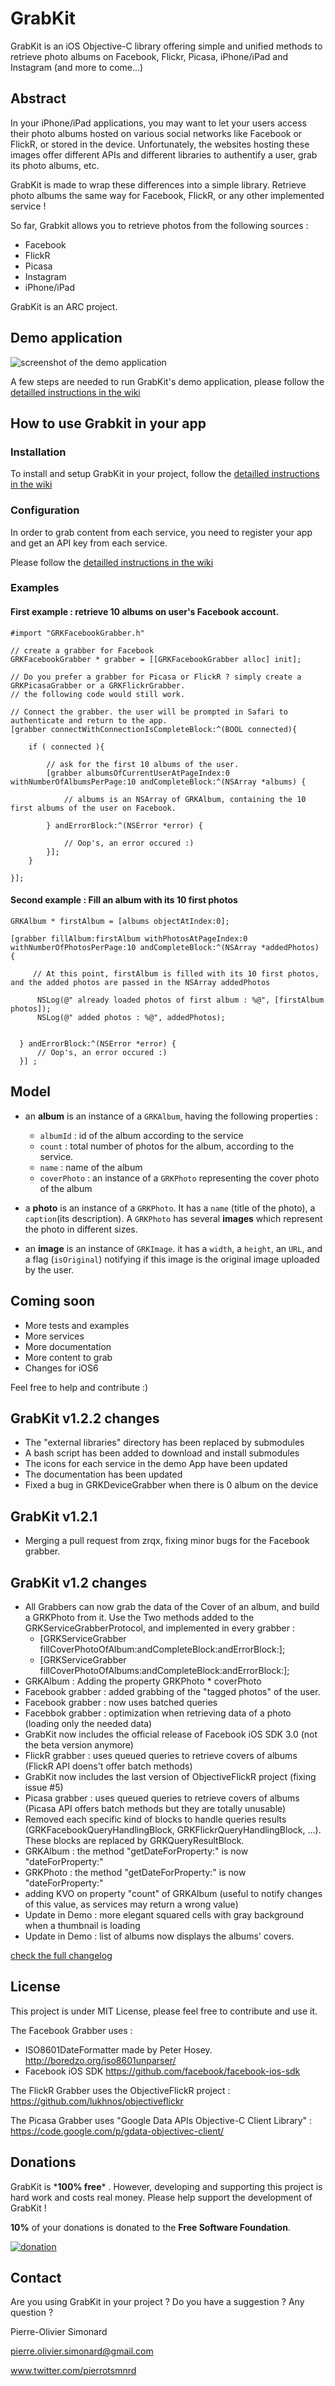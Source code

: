 
GrabKit
=======================

GrabKit is an iOS Objective-C library offering simple and unified methods to retrieve photo albums on Facebook, Flickr, Picasa, iPhone/iPad and Instagram (and more to come...)


Abstract
--------

In your iPhone/iPad applications, you may want to let your users access their photo albums hosted on various social networks like Facebook or FlickR, or stored in the device.
Unfortunately, the websites hosting these images offer different APIs and different libraries to authentify a user, grab its photo albums, etc.

GrabKit is made to wrap these differences into a simple library. Retrieve photo albums the same way for Facebook, FlickR, or any other implemented service !

So far, Grabkit allows you to retrieve photos from the following sources :

* Facebook
* FlickR
* Picasa
* Instagram
* iPhone/iPad



GrabKit is an ARC project.  


Demo application
-------------

![screenshot of the demo application](https://github.com/pierrotsmnrd/grabKit/raw/master/doc/screenshots_demo.png)


A few steps are needed to run GrabKit's demo application, please follow the [detailled instructions in the wiki](https://github.com/pierrotsmnrd/grabKit/wiki/Run-GrabKits-demo-application)


How to use Grabkit in your app
-------------


### Installation

To install and setup GrabKit in your project, follow the [detailled instructions in the wiki](https://github.com/pierrotsmnrd/grabKit/wiki/How-to-install-GrabKit)

                    
### Configuration                    
                    
In order to grab content from each service, you need to register your app and get an API key from each service. 

Please follow the [detailled instructions in the wiki](https://github.com/pierrotsmnrd/grabKit/wiki/How-to-configure-GrabKit) 


### Examples 

#### First example : retrieve 10 albums on user's Facebook account.

    #import "GRKFacebookGrabber.h"
    
    // create a grabber for Facebook
	GRKFacebookGrabber * grabber = [[GRKFacebookGrabber alloc] init];

	// Do you prefer a grabber for Picasa or FlickR ? simply create a GRKPicasaGrabber or a GRKFlickrGrabber.
	// the following code would still work.

    // Connect the grabber. the user will be prompted in Safari to authenticate and return to the app.
	[grabber connectWithConnectionIsCompleteBlock:^(BOOL connected){
		
        if ( connected ){
            
            // ask for the first 10 albums of the user.
            [grabber albumsOfCurrentUserAtPageIndex:0 withNumberOfAlbumsPerPage:10 andCompleteBlock:^(NSArray *albums) {
               
                // albums is an NSArray of GRKAlbum, containing the 10 first albums of the user on Facebook.
                
            } andErrorBlock:^(NSError *error) {
        
                // Oop's, an error occured :)
            }];
        }
        
    }];

#### Second example : Fill an album with its 10 first photos
	
	GRKAlbum * firstAlbum = [albums objectAtIndex:0];
	
	[grabber fillAlbum:firstAlbum withPhotosAtPageIndex:0 withNumberOfPhotosPerPage:10 andCompleteBlock:^(NSArray *addedPhotos) {
                    
         // At this point, firstAlbum is filled with its 10 first photos, and the added photos are passed in the NSArray addedPhotos
          
          NSLog(@" already loaded photos of first album : %@", [firstAlbum photos]);
          NSLog(@" added photos : %@", addedPhotos);
          
          
      } andErrorBlock:^(NSError *error) {
          // Oop's, an error occured :)
      }] ;
	
	

Model 
-------------

* an **album** is an instance of a ``GRKAlbum``, having the following properties :
	* ``albumId`` : id of the album according to the service
	* ``count`` : total number of photos for the album, according to the service. 
	* ``name`` : name of the album
	* ``coverPhoto`` : an instance of a ``GRKPhoto`` representing the cover photo of the album
	
* a **photo** is an instance of a ``GRKPhoto``. It has a ``name`` (title of the photo), a ``caption``(its description). 
A ``GRKPhoto`` has several **images** which represent the photo in different sizes.

* an **image** is an instance of ``GRKImage``. it has a ``width``, a ``height``, an ``URL``, and a flag (``isOriginal``) notifying if this image is the original image uploaded by the user. 


Coming soon
-------

* More tests and examples
* More services
* More documentation
* More content to grab
* Changes for iOS6

Feel free to help and contribute :)



GrabKit v1.2.2 changes
-------
* The "external libraries" directory has been replaced by submodules
* A bash script has been added to download and install submodules
* The icons for each service in the demo App have been updated
* The documentation has been updated
* Fixed a bug in GRKDeviceGrabber when there is 0 album on the device


GrabKit v1.2.1
-------
* Merging a pull request from zrqx, fixing minor bugs for the Facebook grabber.


GrabKit v1.2 changes
-------

* All Grabbers can now grab the data of the Cover of an album, and build a GRKPhoto from it. 
  Use the Two methods added to the GRKServiceGrabberProtocol, and implemented in every grabber :
	* [GRKServiceGrabber fillCoverPhotoOfAlbum:andCompleteBlock:andErrorBlock:];
	* [GRKServiceGrabber fillCoverPhotoOfAlbums:andCompleteBlock:andErrorBlock:];					                 
* GRKAlbum : Adding the property GRKPhoto * coverPhoto
* Facebook grabber : added grabbing of the "tagged photos" of the user.
* Facebook grabber : now uses batched queries
* Facebbok grabber : optimization when retrieving data of a photo (loading only the needed data)
* GrabKit now includes the official release of Facebook iOS SDK 3.0 (not the beta version anymore)
* FlickR grabber : uses queued queries to retrieve covers of albums (FlickR API doens't offer batch methods)
* GrabKit now includes the last version of ObjectiveFlickR project (fixing issue #5)
* Picasa grabber : uses queued queries to retrieve covers of albums (Picasa API offers batch methods but they are totally unusable)
* Removed each specific kind of blocks to handle queries results (GRKFacebookQueryHandlingBlock, GRKFlickrQueryHandlingBlock, ...). These blocks are replaced by GRKQueryResultBlock.
* GRKAlbum : the method "getDateForProperty:" is now "dateForProperty:"
* GRKPhoto : the method "getDateForProperty:" is now "dateForProperty:"
* adding KVO on property "count" of GRKAlbum (useful to notify changes of this value, as services may return a wrong value)
* Update in Demo : more elegant squared cells with gray background when a thumbnail is loading
* Update in Demo : list of albums now displays the albums' covers.

[check the full changelog](https://github.com/pierrotsmnrd/grabKit/blob/master/changelog.txt)
	

License
-------

This project is under MIT License, please feel free to contribute and use it.


The Facebook Grabber uses :
* ISO8601DateFormatter made by Peter Hosey. http://boredzo.org/iso8601unparser/
* Facebook iOS SDK  https://github.com/facebook/facebook-ios-sdk

The FlickR Grabber uses the ObjectiveFlickR project :  https://github.com/lukhnos/objectiveflickr

The Picasa Grabber uses "Google Data APIs Objective-C Client Library" : https://code.google.com/p/gdata-objectivec-client/


Donations
-------

GrabKit is \***100% free**\* .
However, developing and supporting this project is hard work and costs real money. Please help support the development of GrabKit !

**10%** of your donations is donated to the **Free Software Foundation**.

[![donation](https://www.paypalobjects.com/en_US/i/btn/btn_donate_LG.gif)](https://www.paypal.com/cgi-bin/webscr?cmd=_donations&business=GEHQ8UX5RR298&lc=US&currency_code=USD&bn=PP%2dDonationsBF%3abtn_donate_LG%2egif%3aNonHosted)



Contact
-------

Are you using GrabKit in your project ? Do you have a suggestion ? Any question ? 


Pierre-Olivier Simonard 

pierre.olivier.simonard@gmail.com

www.twitter.com/pierrotsmnrd
